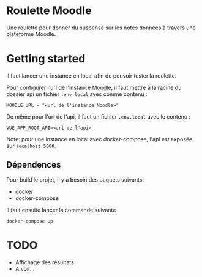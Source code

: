 Roulette Moodle
===============

Une roulette pour donner du suspense sur les notes données à travers une plateforme Moodle.

# Getting started

Il faut lancer une instance en local afin de pouvoir tester la roulette.

Pour configurer l'url de l'instance Moodle, il faut mettre à la racine du dossier api un fichier `.env.local` avec comme contenu :
```
MOODLE_URL = "<url de l'instance Moodle>"
```

De même pour l'url de l'api, il faut un fichier `.env.local` avec le contenu :
```
VUE_APP_ROOT_API=<url de l'api>
```

Note: pour une instance en local avec docker-compose, l'api est exposée sur `localhost:5000`.

## Dépendences

Pour build le projet, il y a besoin des paquets suivants:
- docker
- docker-compose

Il faut ensuite lancer la commande suivante

```
docker-compose up
```

# TODO
- Affichage des résultats
- A voir...